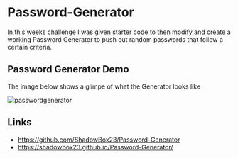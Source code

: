 # Password-Generator
In this weeks challenge I was given starter code to then modify and create a working Password Generator to push out random passwords that follow a certain criteria.

## Password Generator Demo
The image below shows a glimpe of what the Generator looks like

![passwordgenerator](https://user-images.githubusercontent.com/120299691/218583564-4f23a7e7-0514-475b-ab45-0d9dac28dad4.JPG)

## Links
- https://github.com/ShadowBox23/Password-Generator
- https://shadowbox23.github.io/Password-Generator/
